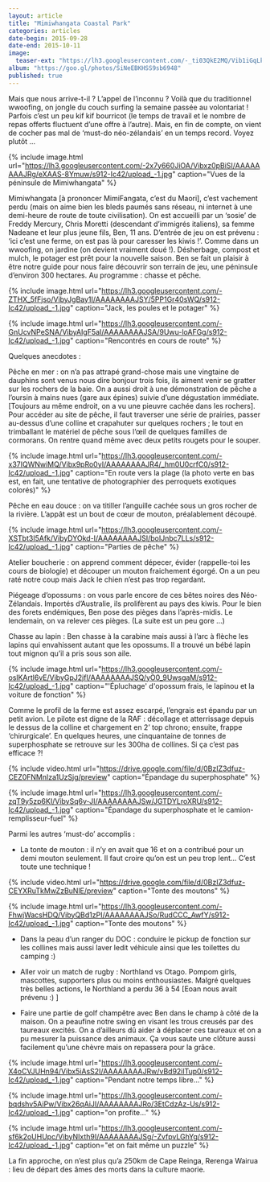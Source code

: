 ```yaml
---
layout: article
title: "Mimiwhangata Coastal Park"
categories: articles
date-begin: 2015-09-28
date-end: 2015-10-11
image: 
  teaser-ext: "https://lh3.googleusercontent.com/-_ti03QkE2MQ/Vib1iGqLkgI/AAAAAAAAJew/fsnDwVQO57M/s912-Ic42/upload_-1.jpg"
album: "https://goo.gl/photos/SiNeEBKHSS9sb6948"
published: true
---
```


Mais que nous arrive-t-il ? L’appel de l’inconnu ? Voilà que du traditionnel wwoofing, on jongle du couch surfing la semaine passée au volontariat ! Parfois c’est un peu kif kif bourricot (le temps de travail et le nombre de repas offerts fluctuent d’une offre à l’autre). Mais, en fin de compte, on vient de cocher pas mal de ‘must-do néo-zélandais’ en un temps record. Voyez plutôt …

{% include image.html url="https://lh3.googleusercontent.com/-2x7y660JiOA/Vibxz0pBiSI/AAAAAAAAJRg/eXAAS-8Ymuw/s912-Ic42/upload_-1.jpg" caption="Vues de la péninsule de Mimiwhangata" %}

Mimiwhangata [à prononcer MimiFangata, c’est du Maori], c’est vachement perdu (mais on aime bien les bleds paumés sans réseau, ni internet à une demi-heure de route de toute civilisation). On est accueilli par un ‘sosie’ de Freddy Mercury, Chris Moretti (descendant d’immigrés italiens), sa femme Nadeane et leur plus jeune fils, Ben, 11 ans. D’entrée de jeu on est prévenu : ‘ici c’est une ferme, on est pas là pour caresser les kiwis !’. Comme dans un wwoofing, on jardine (on devient vraiment doué !). Désherbage, compost et mulch, le potager est prêt pour la nouvelle saison. Ben se fait un plaisir à être notre guide pour nous faire découvrir son terrain de jeu, une péninsule d’environ 300 hectares. Au programme : chasse et pêche.

{% include image.html url="https://lh3.googleusercontent.com/-ZTHX_5fFjso/VibyJgBay1I/AAAAAAAAJSY/5PP1Gr40sWQ/s912-Ic42/upload_-1.jpg" caption="Jack, les poules et le potager" %}

{% include image.html url="https://lh3.googleusercontent.com/-GnUcvNPeSNA/VibyAIgF5aI/AAAAAAAAJSA/9Uwu-loAFGg/s912-Ic42/upload_-1.jpg" caption="Rencontrés en cours de route" %}

Quelques anecdotes :

Pêche en mer : on n’a pas attrapé grand-chose mais une vingtaine de dauphins sont venus nous dire bonjour trois fois, ils aiment venir se gratter sur les rochers de la baie. On a aussi droit à une démonstration de pêche a l’oursin à mains nues (gare aux épines) suivie d’une dégustation immédiate. [Toujours au même endroit, on a vu une pieuvre cachée dans les rochers]. Pour accéder au site de pêche, il faut traverser une série de prairies, passer au-dessus d’une colline et crapahuter sur quelques rochers ; le tout en trimballant le matériel de pêche sous l’œil de quelques familles de cormorans. On rentre quand même avec deux petits rougets pour le souper.

{% include image.html url="https://lh3.googleusercontent.com/-x37IQWNwiMQ/Vibx9pRo0yI/AAAAAAAAJR4/_hm0U0crfC0/s912-Ic42/upload_-1.jpg" caption="En route vers la plage (la photo verte en bas est, en fait, une tentative de photographier des perroquets exotiques colorés)" %}

Pêche en eau douce : on va titiller l’anguille cachée sous un gros rocher de la rivière. L’appât est un bout de cœur de mouton, préalablement découpé.

{% include image.html url="https://lh3.googleusercontent.com/-XSTbt3I5Afk/VibyDYOkd-I/AAAAAAAAJSI/boIJnbc7LLs/s912-Ic42/upload_-1.jpg" caption="Parties de pêche" %}

Atelier boucherie : on apprend comment dépecer, évider (rappelle-toi les cours de biologie) et découper un mouton fraichement égorgé. On a un peu raté notre coup mais Jack le chien n’est pas trop regardant.

Piégeage d’opossums : on vous parle encore de ces bêtes noires des Néo-Zélandais. Importés d’Australie, ils prolifèrent au pays des kiwis. Pour le bien des forets endémiques, Ben pose des pièges dans l’après-midis. Le lendemain, on va relever ces pièges. (La suite est un peu gore …)

Chasse au lapin : Ben chasse à la carabine mais aussi à l’arc à flèche les lapins qui envahissent autant que les opossums. Il a trouvé un bébé lapin tout mignon qu’il a pris sous son aile.

{% include image.html url="https://lh3.googleusercontent.com/-oslKArtl6vE/VibyGpJ2jfI/AAAAAAAAJSQ/yO0_9UwsgaM/s912-Ic42/upload_-1.jpg" caption="'Épluchage' d'opossum frais, le lapinou et la voiture de fonction" %}

Comme le profil de la ferme est assez escarpé, l’engrais est épandu par un petit avion. Le pilote est digne de la RAF : décollage et atterrissage depuis le dessus de la colline et chargement en 2’ top chrono; ensuite, frappe ‘chirurgicale’. En quelques heures, une cinquantaine de tonnes de superphosphate se retrouve sur les 300ha de collines. Si ça c’est pas efficace ?!

{% include video.html url="https://drive.google.com/file/d/0BzIZ3dfuz-CEZ0FNMnlza1UzSjg/preview" caption="Épandage du superphosphate" %}

{% include image.html url="https://lh3.googleusercontent.com/-zqT9y5zp6KI/VibySq6v-JI/AAAAAAAAJSw/JGTDYLroXRU/s912-Ic42/upload_-1.jpg" caption="Épandage du superphosphate et le camion-remplisseur-fuel" %}

Parmi les autres ‘must-do’ accomplis :

- La tonte de mouton : il n’y en avait que 16 et on a contribué pour un demi mouton seulement. Il faut croire qu’on est un peu trop lent… C’est toute une technique !

{% include video.html url="https://drive.google.com/file/d/0BzIZ3dfuz-CEYXRuTkMwZzBuNlE/preview" caption="Tonte des moutons" %}

{% include image.html url="https://lh3.googleusercontent.com/-FhwjWacsHDQ/VibyQBd1zPI/AAAAAAAAJSo/RudCCC_AwfY/s912-Ic42/upload_-1.jpg" caption="Tonte des moutons" %}

- Dans la peau d’un ranger du DOC : conduire le pickup de fonction sur les collines mais aussi laver ledit véhicule ainsi que les toilettes du camping :)

- Aller voir un match de rugby : Northland vs Otago. Pompom girls, mascottes, supporters plus ou moins enthousiastes. Malgré quelques très belles actions, le Northland a perdu 36 à 54 [Eoan nous avait prévenu :) ]

- Faire une partie de golf champêtre avec Ben dans le champ à côté de la maison. On a peaufine notre swing en visant les trous creusés par des taureaux excités. On a d’ailleurs dû aider à déplacer ces taureaux et on a pu mesurer la puissance des animaux. Ça vous saute une clôture aussi facilement qu’une chèvre mais on repassera pour la grâce.

{% include image.html url="https://lh3.googleusercontent.com/-X4oCVJUHn94/Vibx5iAsS2I/AAAAAAAAJRw/vBd92ilTup0/s912-Ic42/upload_-1.jpg" caption="Pendant notre temps libre..." %}

{% include image.html url="https://lh3.googleusercontent.com/-bqdshv5AiPw/Vibx26qAiJI/AAAAAAAAJRo/3EtCdzAz-Us/s912-Ic42/upload_-1.jpg" caption="on profite..." %}

{% include image.html url="https://lh3.googleusercontent.com/-sf6k2oUHUpc/VibyNIxth9I/AAAAAAAAJSg/-ZvfpvLGhYg/s912-Ic42/upload_-1.jpg" caption="et on fait même un puzzle" %}

La fin approche, on n’est plus qu’a 250km de Cape Reinga, Rerenga Wairua : lieu de départ des âmes des morts dans la culture maorie.